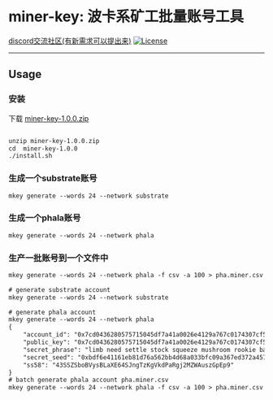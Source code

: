 # miner-key: 波卡系矿工批量账号工具

[discord交流社区(有新需求可以提出来)](https://discord.gg/GnndMdD3)
[![License](https://img.shields.io/badge/license-Apache%202-4EB1BA.svg)](https://www.apache.org/licenses/LICENSE-2.0.html)


-------



## Usage

### 安装

下载 [miner-key-1.0.0.zip](https://github.com/big-miner/miner-key/releases/tag/release-1.0.0)

```html

unzip miner-key-1.0.0.zip
cd  miner-key-1.0.0
./install.sh
```


### 生成一个substrate账号

```html
mkey generate --words 24 --network substrate
```

### 生成一个phala账号

```html
mkey generate --words 24 --network phala
```

### 生产一批账号到一个文件中


```html
mkey generate --words 24 --network phala -f csv -a 100 > pha.miner.csv  # 批量生成100个账号到 pha.miner.csv
```



```html
# generate substrate account
mkey generate --words 24 --network substrate

# generate phala account
mkey generate --words 24 --network phala
{
    "account_id": "0x7cd0436280575715045df7a41a0026e4129a767c0174307cf5df072c40145a38",
    "public_key": "0x7cd0436280575715045df7a41a0026e4129a767c0174307cf5df072c40145a38",
    "secret_phrase": "limb need settle stock squeeze mushroom rookie basic always boost tree stand miracle also close lend glad food bridge empty outdoor help duty must",
    "secret_seed": "0xbdf6e41161eb81d76a562bb4d68a033bfc09a367ed372a4572ffbfa2ed81c6ff",
    "ss58": "43SSZSboBVysBLaXE64SJngTzKgVkdPaRgj2MZWAuszGpEp9"
}
# batch generate phala account pha.miner.csv
mkey generate --words 24 --network phala -f csv -a 100 > pha.miner.csv  # 批量生成100个账号到 pha.miner.csv
```
